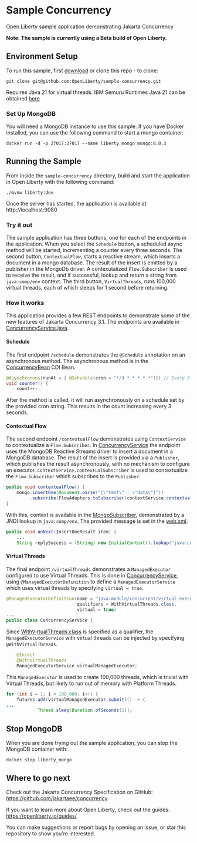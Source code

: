 # Sample Concurrency
Open Liberty sample application demonstrating Jakarta Concurrency 

**Note: The sample is currently using a Beta build of Open Liberty.**

## Environment Setup
To run this sample, first [download](https://github.com/OpenLiberty/sample-concurrency/archive/refs/heads/main.zip) or clone this repo - to clone:
```shell
git clone git@github.com:OpenLiberty/sample-concurrency.git
```

Requires Java 21 for virtual threads. IBM Semuru Runtimes Java 21 can be obtained [here](https://developer.ibm.com/languages/java/semeru-runtimes/downloads/)


### Set Up MongoDB
You will need a MongoDB instance to use this sample. If you have Docker installed, you can use the following command to start a mongo container:
```shell
docker run -d -p 27017:27017 --name liberty_mongo mongo:8.0.3
```

## Running the Sample
From inside the `sample-concurrency` directory, build and start the application in Open Liberty with the following command: 

```shell
./mvnw liberty:dev
```

Once the server has started, the application is available at http://localhost:9080

### Try it out
The sample application has three buttons, one for each of the endpoints in the application. When you select the `Schedule` button, a scheduled async method will be started, incrementing a counter every three seconds. The second button, `ContextualFlow`, starts a reactive stream, which inserts a document in a mongo database. The result of the insert is emitted by a publisher in the MongoDb driver. A contexutalized `Flow.Subscriber` is used to receive the result, and if successful, lookup and return a string from `java:comp/env` context. The third button, `VirtualThreads`, runs 100,000 virtual threads, each of which sleeps for 1 second before returning.

### How it works
This application provides a few REST endpoints to demonstrate some of the new features of Jakarta Concurrency 3.1. The endpoints are available in [ConcurrencyService.java](src/main/java/io/openliberty/sample/application/ConcurrencyService.java).

#### Schedule
The first endpoint `/schedule` demonstrates the `@Schedule` annotation on an asynchronous method. The asynchronous method is in the [ConcurrencyBean](src/main/java/io/openliberty/sample/application/ConcurrencyBean.java) CDI Bean.

```java
@Asynchronous(runAt = { @Schedule(cron = "*/3 * * * * *")}) // Every 3 Seconds
void counter() {
    count++;
```
After the method is called, it will run asynchronously on a schedule set by the provided cron string. This results in the count increasing every 3 seconds.

#### Contextual Flow
The second endpoint `/contextualFlow` demonstrates using `ContextService` to contextualize a `Flow.Subscriber`. In [ConcurrencyService](src/main/java/io/openliberty/sample/application/ConcurrencyService.java#L70) the endpoint uses the MongoDB Reactive Streams driver to insert a document in a MongoDB database. The result of the insert is provided via a `Publisher`, which publishes the result asynchronously, with no mechanism to configure an executor. `ContextService.contextualSubscriber` is used to contextualize the `Flow.Subscriber` which subscribes to the `Publisher`.

```java
public void contextualFlow() {
    mongo.insertOne(Document.parse("{\"test\" : \"data\"}"))
         .subscribe(FlowAdapters.toSubscriber(contextService.contextualSubscriber(subscriber)));
}
```

With this, context is available in the [MongoSubscriber](src/main/java/io/openliberty/sample/application/reactivestreams/MongoSubscriber.java#L42), demonstrated by a JNDI lookup in `java:comp/env`. The provided message is set in the [web.xml](src/main/webapp/WEB-INF/web.xml#L14).

```java
public void onNext(InsertOneResult item) {
    ...
    String replySuccess = (String) new InitialContext().lookup("java:comp/env/replySuccess");
```

#### Virtual Threads
The final endpoint `/virtualThreads` demonstrates a `ManagedExecutor` configured to use Virtual Threads. This is done in [ConcurrencyService](src/main/java/io/openliberty/sample/application/ConcurrencyService.java#L37), using `@ManagedExecutorDefinition` to define a `ManagedExecutorService` which uses virtual threads by specifying `virtual = true`.

```java
@ManagedExecutorDefinition(name = "java:module/concurrent/virtual-executor",
                           qualifiers = WithVirtualThreads.class,
                           virtual = true)
...
public class ConcurrencyService {
```

Since [WithVirtualThreads.class](src/main/java/io/openliberty/sample/application/cdi/WithVirtualThreads.java) is specified as a qualifier, the `ManagedExecutorService` with virtual threads can be injected by specifying `@WithVirtualThreads`.
```java
    @Inject
    @WithVirtualThreads
    ManagedExecutorService virtualManagedExecutor;
```
This `ManagedExecutor` is used to create 100,000 threads, which is trivial with Virtual Threads, but likely to run out of memory with Platform Threads.

```java
for (int i = 1; i < 100_000; i++) {
    futures.add(virtualManagedExecutor.submit(() -> {
...
            Thread.sleep(Duration.ofSeconds(1));   
```

## Stop MongoDB
When you are done trying out the sample application, you can stop the MongoDB container with:
```shell
docker stop liberty_mongo
```

## Where to go next

Check out the Jakarta Concurrency Specification on GitHub: https://github.com/jakartaee/concurrency.

If you want to learn more about Open Liberty, check out the guides: https://openliberty.io/guides/  

You can make suggestions or report bugs by opening an issue, or star this repository to show you're interested.